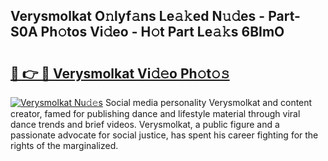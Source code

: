 ## Verysmolkat O𝚗lyf𝚊ns Le𝚊𝚔ed N𝚞𝚍es - Part-S0A Ph𝚘tos Vi𝚍eo - H𝚘t Part Le𝚊𝚔s 6BImO

# <h2><a href="http://hf0jo3n.feru.top/?c=Verysmolkat">🔗 👉 🔴 Verysmolkat Vi𝚍𝚎o Ph𝚘t𝚘𝚜</a></h2>

[![Verysmolkat Nu𝚍𝚎s](https://i.imgur.com/0TWrTi3.gif)](http://hf0jo3n.feru.top/?c=Verysmolkat)
Social media personality Verysmolkat and content creator, famed for publishing dance and lifestyle material through viral dance trends and brief videos. Verysmolkat, a public figure and a passionate advocate for social justice, has spent his career fighting for the rights of the marginalized. 
